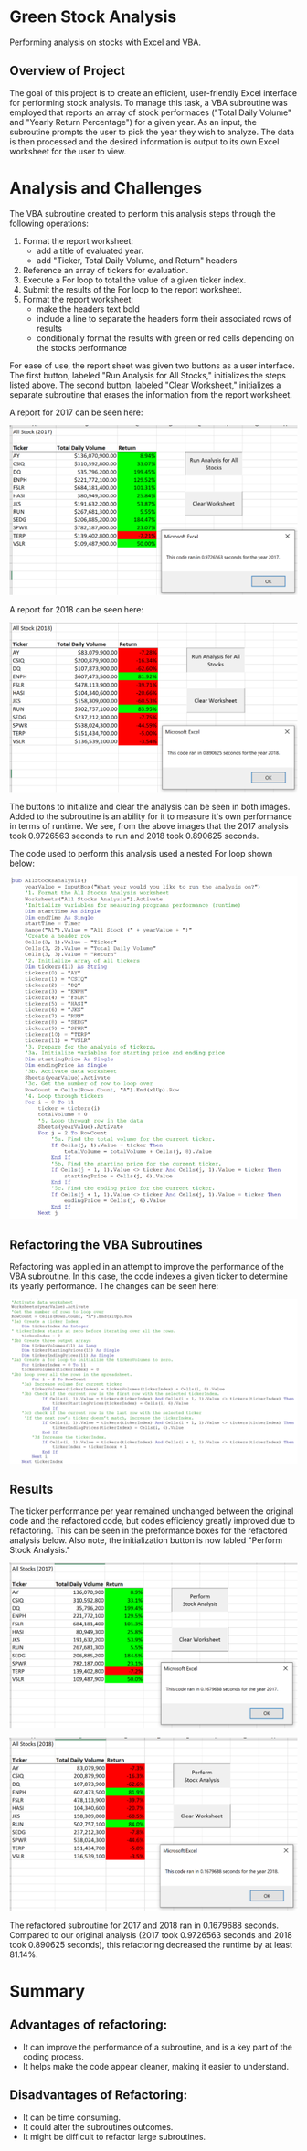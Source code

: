 # Green Stock Analysis
Performing analysis on stocks with Excel and VBA.

## Overview of Project

The goal of this project is to create an efficient, user-friendly Excel interface for performing stock analysis. To manage this task, a VBA subroutine was employed that reports an array of stock performaces ("Total Daily Volume" and "Yearly Return Percentage") for a given year. As an input, the subroutine prompts the user to pick the year they wish to analyze. The data is then processed and the desired information is output to its own Excel worksheet for the user to view.

# Analysis and Challenges

The VBA subroutine created to perform this analysis steps through the following operations:

1. Format the report worksheet:
   * add a title of evaluated year.
   * add "Ticker, Total Daily Volume, and Return" headers
3. Reference an array of tickers for evaluation.
4. Execute a For loop to total the value of a given ticker index.
5. Submit the results of the For loop to the report worksheet.
6. Format the report worksheet:
   * make the headers text bold
   * include a line to separate the headers form their associated rows of results
   * conditionally format the results with green or red cells depending on the stocks performance

For ease of use, the report sheet was given two buttons as a user interface. The first button, labeled "Run Analysis for All Stocks," initializes the steps listed above. The second button, labeled "Clear Worksheet," initializes a separate subroutine that erases the information from the report worksheet.

A report for 2017 can be seen here:

![Output for 2017](https://github.com/jp3tty/stock-analysis/blob/main/Resources/2017_analysis_OG.PNG)

A report for 2018 can be seen here:

![Output for 2018](https://github.com/jp3tty/stock-analysis/blob/main/Resources/2018_analysis_OG.PNG)

The buttons to initialize and clear the analysis can be seen in both images. Added to the subroutine is an ability for it to measure it's own performance in terms of runtime. We see, from the above images that the 2017 analysis took 0.9726563 seconds to run and 2018 took 0.890625 seconds.

The code used to perform this analysis used a nested For loop shown below:

![OG All Stock Analysis](https://github.com/jp3tty/stock-analysis/blob/main/Resources/OG_code.PNG)

## Refactoring the VBA Subroutines

Refactoring was applied in an attempt to improve the performance of the VBA subroutine. In this case, the code indexes a given ticker to determine its yearly performance. The changes can be seen here:

![Refactored For Loop](https://github.com/jp3tty/stock-analysis/blob/main/Resources/refactoredNestedLoop(2).PNG)

## Results
The ticker performance per year remained unchanged between the original code and the refactored code, but codes efficiency greatly improved due to refactoring. This can be seen in the preformance boxes for the refactored analysis below. Also note, the initialization button is now labled "Perform Stock Analysis."

![Refactored2017CodePerformance](https://github.com/jp3tty/stock-analysis/blob/main/Resources/VBA_Challenge_2017.PNG)


![Refactored2018CodePerformance](https://github.com/jp3tty/stock-analysis/blob/main/Resources/VBA_Challenge_2018.PNG)

The refactored subroutine for 2017 and 2018 ran in 0.1679688 seconds. Compared to our original analysis (2017 took 0.9726563 seconds and 2018 took 0.890625 seconds), this refactoring decreased the runtime by at least 81.14%.

# Summary

## Advantages of refactoring:
* It can improve the performance of a subroutine, and is a key part of the coding process.
* It helps make the code appear cleaner, making it easier to understand.

 ## Disadvantages of Refactoring:
* It can be time consuming.
* It could alter the subroutines outcomes.
* It might be difficult to refactor large subroutines.

